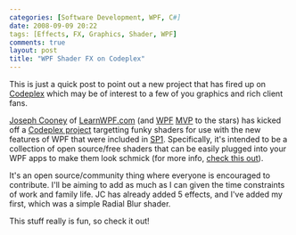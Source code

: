 ```yaml
---
categories: [Software Development, WPF, C#]
date: 2008-09-09 20:22
tags: [Effects, FX, Graphics, Shader, WPF]
comments: true
layout: post
title: "WPF Shader FX on Codeplex"
---
```

This is just a quick post to point out a new project that has fired up on <a href="http://www.codeplex.com/" title="Codeplex">Codeplex</a> which may be of interest to a few of you graphics and rich client fans.

<a href="http://jcooney.net/" title="JCooney.NET">Joseph Cooney</a> of <a href="http://learnwpf.com/" title="Learn WPF">LearnWPF.com</a> (and <a href="http://en.wikipedia.org/wiki/Windows_Presentation_Foundation" title="WPF">WPF</a> <a href="http://mvp.support.microsoft.com/" title="MVP">MVP</a> to the stars) has kicked off a <a href="http://www.codeplex.com/fx" title="FX project @ Codeplex">Codeplex project</a> targetting funky shaders for use with the new features of WPF that were included in <a href="http://www.microsoft.com/downloads/details.aspx?familyid=ab99342f-5d1a-413d-8319-81da479ab0d7" title=".NET 3.5 SP1">SP1</a>. Specifically, it's intended to be a collection of open source/free shaders that can be easily plugged into your WPF apps to make them look schmick (for more info, <a href="http://learnwpf.com/Posts/Post.aspx?postId=398ed9d5-c56a-4ad5-830d-02e2d8d3bf26" title="WPF Shader Effects Community Project Launched">check this out</a>).

It's an open source/community thing where everyone is encouraged to contribute. I'll be aiming to add as much as I can given the time constraints of work and family life. JC has already added 5 effects, and I've added my first, which was a simple Radial Blur shader.

This stuff really is fun, so check it out!

